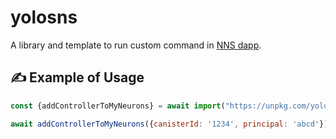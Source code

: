 # yolosns

A library and template to run custom command in [NNS dapp](https://nns.ic0.app).

## ✍️ Example of Usage

```javascript
const {addControllerToMyNeurons} = await import("https://unpkg.com/yolosns@latest/dist/esm/index.js");

await addControllerToMyNeurons({canisterId: '1234', principal: 'abcd'});
```
